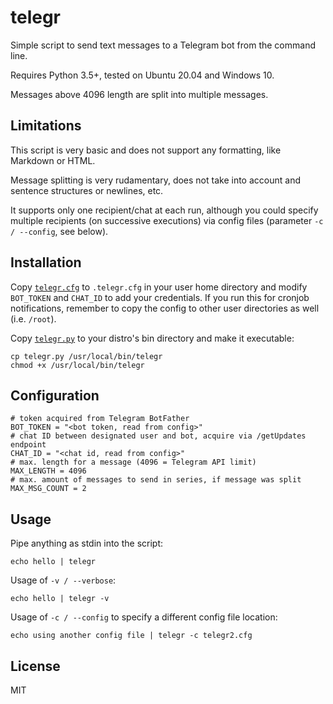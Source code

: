 # telegr

Simple script to send text messages to a Telegram bot from the command line.

Requires Python 3.5+, tested on Ubuntu 20.04 and Windows 10.

Messages above 4096 length are split into multiple messages.

## Limitations

This script is very basic and does not support any formatting, like Markdown or HTML.

Message splitting is very rudamentary, does not take into account and sentence structures or newlines, etc.

It supports only one recipient/chat at each run, although you could specify multiple recipients (on successive executions) via config files (parameter `-c / --config`, see below).

## Installation

Copy [`telegr.cfg`](telegr.cfg) to `.telegr.cfg` in your user home directory and modify `BOT_TOKEN` and `CHAT_ID` to add your credentials. If you run this for cronjob notifications, remember to copy the config to other user directories as well (i.e. `/root`).

Copy [`telegr.py`](telegr.py) to your distro's bin directory and make it executable:

```
cp telegr.py /usr/local/bin/telegr
chmod +x /usr/local/bin/telegr
```

## Configuration

```
# token acquired from Telegram BotFather
BOT_TOKEN = "<bot token, read from config>"
# chat ID between designated user and bot, acquire via /getUpdates endpoint
CHAT_ID = "<chat id, read from config>"
# max. length for a message (4096 = Telegram API limit)
MAX_LENGTH = 4096
# max. amount of messages to send in series, if message was split
MAX_MSG_COUNT = 2
```

## Usage

Pipe anything as stdin into the script:

```
echo hello | telegr
```

Usage of `-v / --verbose`:

```
echo hello | telegr -v
```

Usage of `-c / --config` to specify a different config file location:

```
echo using another config file | telegr -c telegr2.cfg
```

## License

MIT
